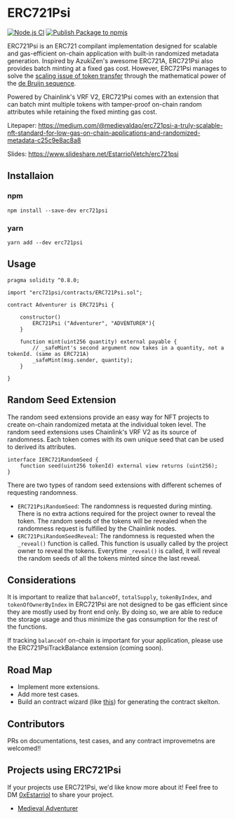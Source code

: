 # ERC721Psi
[![Node.js CI](https://github.com/estarriolvetch/ERC721Psi/actions/workflows/node.js.yml/badge.svg)](https://github.com/estarriolvetch/ERC721Psi/actions/workflows/node.js.yml)
[![Publish Package to npmjs](https://github.com/estarriolvetch/ERC721Psi/actions/workflows/deploy_npm.yml/badge.svg)](https://github.com/estarriolvetch/ERC721Psi/actions/workflows/deploy_npm.yml)

ERC721Psi is an ERC721 compilant implementation designed for scalable and gas-efficient on-chain application with built-in randomized metadata generation. Inspired by AzukiZen's awesome ERC721A, ERC721Psi also provides batch minting at a fixed gas cost. However, ERC721Psi manages to solve the [scaling issue of token transfer](https://github.com/chiru-labs/ERC721A/issues/145) through the mathematical power of the [de Bruijn sequence](https://en.wikipedia.org/wiki/De_Bruijn_sequence).

Powered by Chainlink's VRF V2, ERC721Psi comes with an extension that can batch mint multiple tokens with tamper-proof on-chain random attributes while retaining the fixed minting gas cost.

Litepaper: https://medium.com/@medievaldao/erc721psi-a-truly-scalable-nft-standard-for-low-gas-on-chain-applications-and-randomized-metadata-c25c9e8ac8a8

Slides: https://www.slideshare.net/EstarriolVetch/erc721psi
## Installaion
### npm
```
npm install --save-dev erc721psi
```
### yarn
```
yarn add --dev erc721psi
```
## Usage
```solidity
pragma solidity ^0.8.0;

import "erc721psi/contracts/ERC721Psi.sol";

contract Adventurer is ERC721Psi {

    constructor() 
        ERC721Psi ("Adventurer", "ADVENTURER"){
    }

    function mint(uint256 quantity) external payable {
        // _safeMint's second argument now takes in a quantity, not a tokenId. (same as ERC721A)
        _safeMint(msg.sender, quantity);
    }

}
```

## Random Seed Extension
The random seed extensions provide an easy way for NFT projects to create on-chain randomized metata at the individual token level. The random seed extensions uses Chainlink's VRF V2 as its source of randomness. Each token comes with its own unique seed that can be used to derived its attributes.
```solidity
interface IERC721RandomSeed {
    function seed(uint256 tokenId) external view returns (uint256);
}
```
There are two types of random seed extensions with different schemes of requesting randomness. 
- `ERC721PsiRandomSeed`: The randomness is requested during minting. There is no extra actions required for the project owner to reveal the token. The random seeds of the tokens will be revealed when the randomness request is fulfilled by the Chainlink nodes.
- `ERC721PsiRandomSeedReveal`: The randomness is requested when the `_reveal()` function is called. This function is usually called by the project owner to reveal the tokens. Everytime `_reveal()` is called, it will reveal the random seeds of all the tokens minted since the last reveal.

## Considerations
It is important to realize that `balanceOf`, `totalSupply`, `tokenByIndex`, and `tokenOfOwnerByIndex` in ERC721Psi are not designed to be gas efficient since they are mostly used by front end only. By doing so, we are able to reduce the storage usage and thus minimize the gas consumption for the rest of the functions.

If tracking `balanceOf` on-chain is important for your application, please use the ERC721PsiTrackBalance extension (coming soon).

## Road Map
- Implement more extensions.
- Add more test cases.
- Build an contract wizard (like [this](https://wizard.openzeppelin.com/#erc721)) for generating the contract skelton. 

## Contributors
PRs on documentations, test cases, and any contract improvemetns are welcomed!!

## Projects using ERC721Psi
If your projects use ERC721Psi, we'd like know more about it!
Feel free to DM [0xEstarriol](https://twitter.com/0xEstarriol) to share your project.
- [Medieval Adventurer](https://twitter.com/DaoMedieval)
